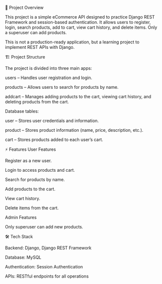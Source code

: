 🌟 Project Overview

This project is a simple eCommerce API designed to practice Django REST Framework and session-based authentication. It allows users to register, login, search products, add to cart, view cart history, and delete items. Only a superuser can add products.

This is not a production-ready application, but a learning project to implement REST APIs with Django.

🏗️ Project Structure

The project is divided into three main apps:

users – Handles user registration and login.

products – Allows users to search for products by name.

addcart – Manages adding products to the cart, viewing cart history, and deleting products from the cart.

Database tables:

user – Stores user credentials and information.

product – Stores product information (name, price, description, etc.).

cart – Stores products added to each user’s cart.

⚡ Features
User Features

Register as a new user.

Login to access products and cart.

Search for products by name.

Add products to the cart.

View cart history.

Delete items from the cart.

Admin Features

Only superuser can add new products.

🛠️ Tech Stack

Backend: Django, Django REST Framework

Database: MySQL

Authentication: Session Authentication

APIs: RESTful endpoints for all operations

